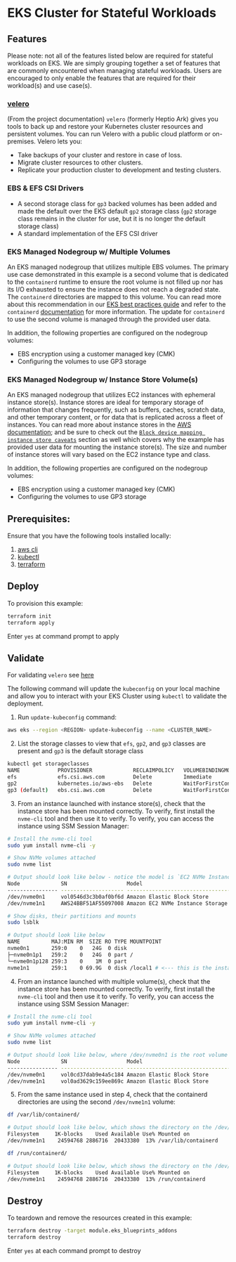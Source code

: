 # EKS Cluster for Stateful Workloads

## Features

Please note: not all of the features listed below are required for stateful workloads on EKS. We are simply grouping together a set of features that are commonly encountered when managing stateful workloads. Users are encouraged to only enable the features that are required for their workload(s) and use case(s).

### [velero](https://github.com/vmware-tanzu/velero)

(From the project documentation)
`velero` (formerly Heptio Ark) gives you tools to back up and restore your Kubernetes cluster resources and persistent volumes. You can run Velero with a public cloud platform or on-premises. Velero lets you:

- Take backups of your cluster and restore in case of loss.
- Migrate cluster resources to other clusters.
- Replicate your production cluster to development and testing clusters.

### EBS & EFS CSI Drivers

- A second storage class for `gp3` backed volumes has been added and made the default over the EKS default `gp2` storage class (`gp2` storage class remains in the cluster for use, but it is no longer the default storage class)
- A standard implementation of the EFS CSI driver

### EKS Managed Nodegroup w/ Multiple Volumes

An EKS managed nodegroup that utilizes multiple EBS volumes. The primary use case demonstrated in this example is a second volume that is dedicated to the `containerd` runtime to ensure the root volume is not filled up nor has its I/O exhausted to ensure the instance does not reach a degraded state. The `containerd` directories are mapped to this volume. You can read more about this recommendation in our [EKS best practices guide](https://aws.github.io/aws-eks-best-practices/scalability/docs/data-plane/#use-multiple-ebs-volumes-for-containers) and refer to the `containerd` [documentation](https://github.com/containerd/containerd/blob/main/docs/ops.md#base-configuration) for more information. The update for `containerd` to use the second volume is managed through the provided user data.

In addition, the following properties are configured on the nodegroup volumes:

- EBS encryption using a customer managed key (CMK)
- Configuring the volumes to use GP3 storage

### EKS Managed Nodegroup w/ Instance Store Volume(s)

An EKS managed nodegroup that utilizes EC2 instances with ephemeral instance store(s). Instance stores are ideal for temporary storage of information that changes frequently, such as buffers, caches, scratch data, and other temporary content, or for data that is replicated across a fleet of instances. You can read more about instance stores in the [AWS documentation](https://docs.aws.amazon.com/AWSEC2/latest/UserGuide/InstanceStorage.html); and be sure to check out the [`Block device mapping instance store caveats`](https://docs.aws.amazon.com/AWSEC2/latest/UserGuide/block-device-mapping-concepts.html#instance-block-device-mapping) section as well which covers why the example has provided user data for mounting the instance store(s). The size and number of instance stores will vary based on the EC2 instance type and class.

In addition, the following properties are configured on the nodegroup volumes:

- EBS encryption using a customer managed key (CMK)
- Configuring the volumes to use GP3 storage

## Prerequisites:

Ensure that you have the following tools installed locally:

1. [aws cli](https://docs.aws.amazon.com/cli/latest/userguide/install-cliv2.html)
2. [kubectl](https://Kubernetes.io/docs/tasks/tools/)
3. [terraform](https://learn.hashicorp.com/tutorials/terraform/install-cli)

## Deploy

To provision this example:

```sh
terraform init
terraform apply
```

Enter `yes` at command prompt to apply

## Validate

For validating `velero` see [here](https://github.com/aws-ia/terraform-aws-eks-blueprints/tree/main/modules/kubernetes-addons/velero#validate)

The following command will update the `kubeconfig` on your local machine and allow you to interact with your EKS Cluster using `kubectl` to validate the deployment.

1. Run `update-kubeconfig` command:

```sh
aws eks --region <REGION> update-kubeconfig --name <CLUSTER_NAME>
```

2. List the storage classes to view that `efs`, `gp2`, and `gp3` classes are present and `gp3` is the default storage class

```sh
kubectl get storageclasses
NAME            PROVISIONER             RECLAIMPOLICY   VOLUMEBINDINGMODE      ALLOWVOLUMEEXPANSION   AGE
efs             efs.csi.aws.com         Delete          Immediate              true                   2m19s
gp2             kubernetes.io/aws-ebs   Delete          WaitForFirstConsumer   false                  15m
gp3 (default)   ebs.csi.aws.com         Delete          WaitForFirstConsumer   true                   2m19s
```

3. From an instance launched with instance store(s), check that the instance store has been mounted correctly. To verify, first install the `nvme-cli` tool and then use it to verify. To verify, you can access the instance using SSM Session Manager:

```sh
# Install the nvme-cli tool
sudo yum install nvme-cli -y

# Show NVMe volumes attached
sudo nvme list

# Output should look like below - notice the model is `EC2 NVMe Instance Storage` for the instance store
Node             SN                   Model                                    Namespace Usage                      Format           FW Rev
---------------- -------------------- ---------------------------------------- --------- -------------------------- ---------------- --------
/dev/nvme0n1     vol0546d3c3b0af0bf6d Amazon Elastic Block Store               1          25.77  GB /  25.77  GB    512   B +  0 B   1.0
/dev/nvme1n1     AWS24BBF51AF55097008 Amazon EC2 NVMe Instance Storage         1          75.00  GB /  75.00  GB    512   B +  0 B   0

# Show disks, their partitions and mounts
sudo lsblk

# Output should look like below
NAME          MAJ:MIN RM  SIZE RO TYPE MOUNTPOINT
nvme0n1       259:0    0   24G  0 disk
├─nvme0n1p1   259:2    0   24G  0 part /
└─nvme0n1p128 259:3    0    1M  0 part
nvme1n1       259:1    0 69.9G  0 disk /local1 # <--- this is the instance store
```

4. From an instance launched with multiple volume(s), check that the instance store has been mounted correctly. To verify, first install the `nvme-cli` tool and then use it to verify. To verify, you can access the instance using SSM Session Manager:

```sh
# Install the nvme-cli tool
sudo yum install nvme-cli -y

# Show NVMe volumes attached
sudo nvme list

# Output should look like below, where /dev/nvme0n1 is the root volume and /dev/nvme1n1 is the second, additional volume
Node             SN                   Model                                    Namespace Usage                      Format           FW Rev
---------------- -------------------- ---------------------------------------- --------- -------------------------- ---------------- --------
/dev/nvme0n1     vol0cd37dab9e4a5c184 Amazon Elastic Block Store               1          68.72  GB /  68.72  GB    512   B +  0 B   1.0
/dev/nvme1n1     vol0ad3629c159ee869c Amazon Elastic Block Store               1          25.77  GB /  25.77  GB    512   B +  0 B   1.0
```

5. From the same instance used in step 4, check that the containerd directories are using the second `/dev/nvme1n1` volume:

```sh
df /var/lib/containerd/

# Output should look like below, which shows the directory on the /dev/nvme1n1 volume and NOT on /dev/nvme0n1 (root volume)
Filesystem     1K-blocks    Used Available Use% Mounted on
/dev/nvme1n1    24594768 2886716  20433380  13% /var/lib/containerd
```

```sh
df /run/containerd/

# Output should look like below, which shows the directory on the /dev/nvme1n1 volume and NOT on /dev/nvme0n1 (root volume)
Filesystem     1K-blocks    Used Available Use% Mounted on
/dev/nvme1n1    24594768 2886716  20433380  13% /run/containerd
```

## Destroy

To teardown and remove the resources created in this example:

```bash
terraform destroy -target module.eks_blueprints_addons
terraform destroy
```

Enter `yes` at each command prompt to destroy
